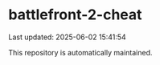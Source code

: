 # battlefront-2-cheat

Last updated: 2025-06-02 15:41:54

This repository is automatically maintained.

